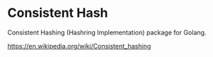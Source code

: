 # Consistent Hash
Consistent Hashing (Hashring Implementation) package for Golang. 

https://en.wikipedia.org/wiki/Consistent_hashing


